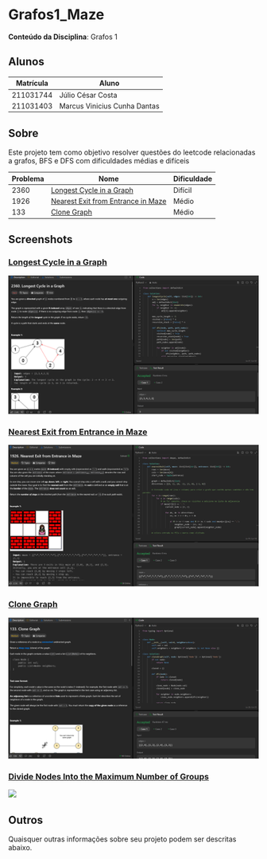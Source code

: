 # Grafos1_Maze

**Conteúdo da Disciplina**: Grafos 1<br>

## Alunos
|Matrícula | Aluno |
| -- | -- |
| 211031744  |  Júlio César Costa |
| 211031403  |  Marcus Vinicius Cunha Dantas |

## Sobre 
Este projeto tem como objetivo resolver questões do leetcode relacionadas a grafos, BFS e DFS com dificuldades médias e difíceis

| Problema  | Nome                                   | Dificuldade |
|-----------|----------------------------------------|-------------|
| 2360      | [Longest Cycle in a Graph](https://leetcode.com/problems/longest-cycle-in-a-graph/description/)           | Difícil     |
| 1926      | [Nearest Exit from Entrance in Maze](https://leetcode.com/problems/nearest-exit-from-entrance-in-maze/description/) | Médio       |
| 133       | [Clone Graph](https://leetcode.com/problems/clone-graph/description/)                        | Médio       |

## Screenshots

### [Longest Cycle in a Graph](https://leetcode.com/problems/longest-cycle-in-a-graph/description/)

![](./img/longest_cycle.png)

### [Nearest Exit from Entrance in Maze](https://leetcode.com/problems/nearest-exit-from-entrance-in-maze/description/)

![](./img/nearest_exit.png)

### [Clone Graph](https://leetcode.com/problems/clone-graph/description/)

![](./img/clone_graph.png)

### [Divide Nodes Into the Maximum Number of Groups]([https://leetcode.com/problems/clone-graph/description/](https://leetcode.com/problems/divide-nodes-into-the-maximum-number-of-groups/description/))

![](./img/Divine_Nodes.png)

## Outros 
Quaisquer outras informações sobre seu projeto podem ser descritas abaixo.




